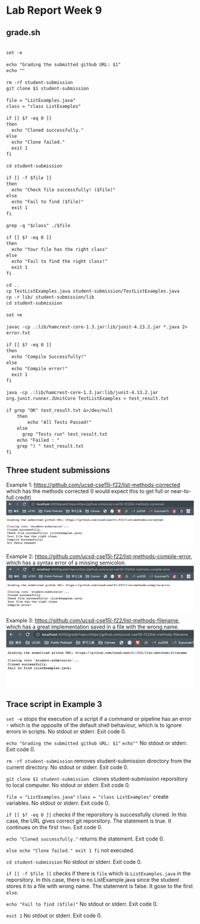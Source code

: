 # Lab Report Week 9

## grade.sh
```

set -e

echo "Grading the submitted github URL: $1"
echo ""

rm -rf student-submission
git clone $1 student-submission 

file = "ListExamples.java"
class = "class ListExamples"

if [[ $? -eq 0 ]]
then
  echo "Cloned successfully."
else
  echo "Clone failed."
  exit 1
fi

cd student-submission

if [[ -f $file ]]
then
  echo "Check file successfully! ($file)"
else
  echo "Fail to find ($file)"
  exit 1
fi

grep -q "$class" ./$file

if [[ $? -eq 0 ]]
then
  echo "Your file has the right class"
else
  echo "Fail to find the right class!"
  exit 1
fi

cd ..
cp TestListExamples.java student-submission/TestListExamples.java
cp -r lib/ student-submission/lib
cd student-submission

set +e

javac -cp .:lib/hamcrest-core-1.3.jar:lib/junit-4.13.2.jar *.java 2> error.txt

if [[ $? -eq 0 ]]
then
  echo "Compile Successfully!"
else
  echo "Compile error!"
  exit 1
fi

java -cp .:lib/hamcrest-core-1.3.jar:lib/junit-4.13.2.jar org.junit.runner.JUnitCore TestListExamples > test_result.txt

if grep "OK" test_result.txt &>/dev/null
    then
        echo "All Tests Passed!"
    else
      grep "Tests run" test_result.txt
    echo "Failed : "
    grep ") " test_result.txt
fi
```
## Three student submissions
Example 1: https://github.com/ucsd-cse15l-f22/list-methods-corrected which has the methods corrected (I would expect this to get full or near-to-full credit)
![image](https://github.com/YuxuanIsL/lab-report-week-9/blob/main/corrected.png)

Example 2: https://github.com/ucsd-cse15l-f22/list-methods-compile-error, which has a syntax error of a missing semicolon.
![image](https://github.com/YuxuanIsL/lab-report-week-9/blob/main/compile-error.png)

Example 3: https://github.com/ucsd-cse15l-f22/list-methods-filename, which has a great implementation saved in a file with the wrong name.
![image](https://github.com/YuxuanIsL/lab-report-week-9/blob/main/filename.png)

## Trace script in Example 3

`set -e` stops the execution of a script if a command or pipeline has an error - which is the opposite of the default shell behaviour, which is to ignore errors in scripts. No stdout or stderr. Exit code 0.

`echo "Grading the submitted github URL: $1"` `echo""` No stdout or stderr. Exit code 0.

`rm -rf student-submission` removes student-submission directory from the current directory. No stdout or stderr. Exit code 0.

`git clone $1 student-submission ` clones student-submission reporsitory to local computer. No stdout or stderr. Exit code 0.

`file = "ListExamples.java"` `class = "class ListExamples"` create variables. No stdout or stderr. Exit code 0.
 
`if [[ $? -eq 0 ]]` checks if the reporsitory is successfully cloned. In this case, the URL gives correct git reporsitory. The statement is true. It continues on the first `then`. Exit code 0.

`echo "Cloned successfully."` returns the statement. Exit code 0.

`else
  echo "Clone failed."
  exit 1
fi` not executed. 

`cd student-submission` No stdout or stderr. Exit code 0.

`if [[ -f $file ]]` checks if there is `file` which is `ListExamples.java` in the reporsitory. In this case, there is no ListExample.java since the student stores it to a file with wrong name. The statement is false. It gose to the first `else`.

`echo "Fail to find ($file)"` No stdout or stderr. Exit code 0.

 `exit 1` No stdout or stderr. Exit code 0.



